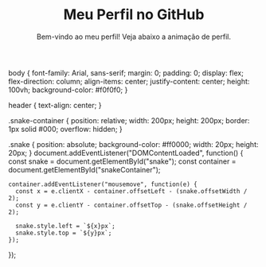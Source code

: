 <!DOCTYPE html>
<html lang="en">
<head>
  <meta charset="UTF-8">
  <meta name="viewport" content="width=device-width, initial-scale=1.0">
  <title>Meu Perfil no GitHub</title>
  <link rel="stylesheet" href="style.css">
</head>
<body>
  <header>
    <h1>Meu Perfil no GitHub</h1>
    <p>Bem-vindo ao meu perfil! Veja abaixo a animação de perfil.</p>
  </header>

  <div class="snake-container" id="snakeContainer">
    <div class="snake" id="snake"></div>
  </div>

  <script src="script.js"></script>
</body>
</html>
body {
    font-family: Arial, sans-serif;
    margin: 0;
    padding: 0;
    display: flex;
    flex-direction: column;
    align-items: center;
    justify-content: center;
    height: 100vh;
    background-color: #f0f0f0;
  }

  header {
    text-align: center;
  }

  .snake-container {
    position: relative;
    width: 200px;
    height: 200px;
    border: 1px solid #000;
    overflow: hidden;
  }

  .snake {
    position: absolute;
    background-color: #ff0000;
    width: 20px;
    height: 20px;
  }
  document.addEventListener("DOMContentLoaded", function() {
    const snake = document.getElementById("snake");
    const container = document.getElementById("snakeContainer");

    container.addEventListener("mousemove", function(e) {
      const x = e.clientX - container.offsetLeft - (snake.offsetWidth / 2);
      const y = e.clientY - container.offsetTop - (snake.offsetHeight / 2);

      snake.style.left = `${x}px`;
      snake.style.top = `${y}px`;
    });
  });
